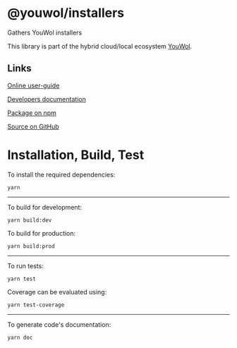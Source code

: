 # @youwol/installers

Gathers YouWol installers

This library is part of the hybrid cloud/local ecosystem
[YouWol](https://platform.youwol.com/applications/@youwol/platform/latest).

## Links

[Online user-guide](https://l.youwol.com/doc/@youwol/installers)

[Developers documentation](https://platform.youwol.com/applications/@youwol/cdn-explorer/latest?package=@youwol/installers&tab=doc)

[Package on npm](https://www.npmjs.com/package/@youwol/installers)

[Source on GitHub](https://github.com/youwol/installers)

# Installation, Build, Test

To install the required dependencies:

```shell
yarn
```

---

To build for development:

```shell
yarn build:dev
```

To build for production:

```shell
yarn build:prod
```

---

<!-- no specific test configuration documented -->

To run tests:

```shell
yarn test
```

Coverage can be evaluated using:

```shell
yarn test-coverage
```

---

To generate code's documentation:

```shell
yarn doc
```
